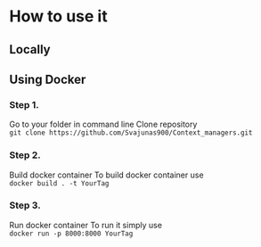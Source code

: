 # How to use it
## Locally
## Using Docker
### Step 1.
Go to your folder in command line
Clone repository <br>
`git clone https://github.com/Svajunas900/Context_managers.git`
### Step 2.
Build docker container
To build docker container use <br> 
`docker build . -t YourTag`
### Step 3.
Run docker container
To run it simply use <br>
`docker run -p 8000:8000 YourTag`

